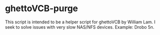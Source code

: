 # ghettoVCB-purge
This script is intended to be a helper script for ghettoVCB by William Lam.  I seek to solve issues with very slow NAS/NFS devices.  Example: Drobo 5n.
